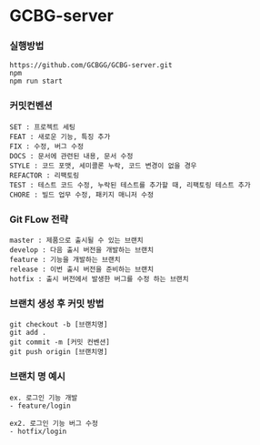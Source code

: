 # GCBG-server

### 실행방법

```
https://github.com/GCBGG/GCBG-server.git
npm
npm run start
```

### 커밋컨벤션
```
SET : 프로젝트 세팅
FEAT : 새로운 기능, 특징 추가
FIX : 수정, 버그 수정
DOCS : 문서에 관련된 내용, 문서 수정
STYLE : 코드 포맷, 세미콜론 누락, 코드 변경이 없을 경우
REFACTOR : 리팩토링
TEST : 테스트 코드 수정, 누락된 테스트를 추가할 때, 리팩토링 테스트 추가
CHORE : 빌드 업무 수정, 패키지 매니저 수정
```

### Git FLow 전략
```
master : 제품으로 출시될 수 있는 브랜치
develop : 다음 출시 버전을 개발하는 브랜치
feature : 기능을 개발하는 브랜치
release : 이번 출시 버전을 준비하는 브랜치
hotfix : 출시 버전에서 발생한 버그를 수정 하는 브랜치
```

### 브랜치 생성 후 커밋 방법
```
git checkout -b [브랜치명]
git add .
git commit -m [커밋 컨벤션]
git push origin [브랜치명]
```

### 브랜치 명 예시
```
ex. 로그인 기능 개발
- feature/login

ex2. 로그인 기능 버그 수정
- hotfix/login
```
